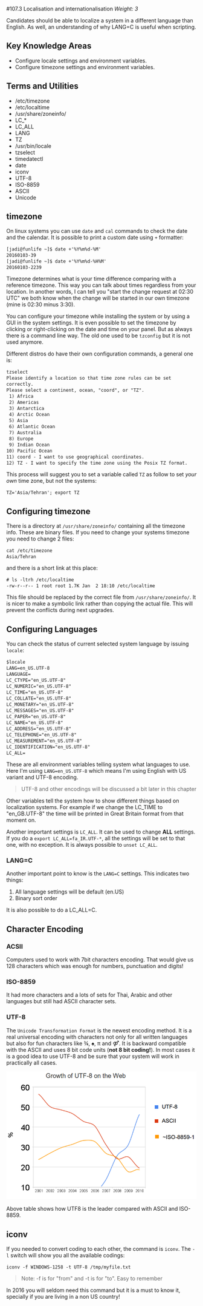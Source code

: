 #107.3 Localisation and internationalisation
*Weight: 3*

Candidates should be able to localize a system in a different language than English. As well, an understanding of why LANG=C is useful when scripting.

## Key Knowledge Areas
- Configure locale settings and environment variables.
- Configure timezone settings and environment variables.

## Terms and Utilities
- /etc/timezone
- /etc/localtime
- /usr/share/zoneinfo/
- LC_*
- LC_ALL
- LANG
- TZ
- /usr/bin/locale
- tzselect
- timedatectl
- date
- iconv
- UTF-8
- ISO-8859
- ASCII
- Unicode

## timezone
On linux systems you can use `date` and `cal` commands to check the date and the calendar. It is possible to print a custom date using `+` formatter:

````
[jadi@funlife ~]$ date +'%Y%m%d-%M'
20160103-39
[jadi@funlife ~]$ date +'%Y%m%d-%H%M'
20160103-2239
````


Timezone determines what is your time difference comparing with a reference timezone. This way you can talk about times regardless from your location. In another words, I can tell you "start the change request at 02:30 UTC" we both know when the change will be started in our own timezone (mine is 02:30 minus 3:30).

You can configure your timezone while installing the system or by using a GUI in the system settings. It is even possible to set the timezone by clicking or right-clicking on the date and time on your panel. But as always there is a command line way. The old one used to be ````tzconfig```` but it is not used anymore.

Different distros do have their own configuration commands, a general one is:


````
tzselect 
Please identify a location so that time zone rules can be set correctly.
Please select a continent, ocean, "coord", or "TZ".
 1) Africa
 2) Americas
 3) Antarctica
 4) Arctic Ocean
 5) Asia
 6) Atlantic Ocean
 7) Australia
 8) Europe
 9) Indian Ocean
10) Pacific Ocean
11) coord - I want to use geographical coordinates.
12) TZ - I want to specify the time zone using the Posix TZ format.
````

This process will suggest you to set a variable called ````TZ```` as follow to set *your own* time zone, but not the systems:

````
TZ='Asia/Tehran'; export TZ
````

## Configuring timezone
There is a directory at `/usr/share/zoneinfo/` containing all the timezone info. These are binary files. If you need to change your systems timezone you need to change 2 files:

````
cat /etc/timezone 
Asia/Tehran
````

and there is a short link at this place:

````
# ls -ltrh /etc/localtime 
-rw-r--r-- 1 root root 1.7K Jan  2 18:10 /etc/localtime
````
This file should be replaced by the correct file from `/usr/share/zoneinfo/`. It is nicer to make a symbolic link rather than copying the actual file. This will prevent the conflicts during next upgrades.

## Configuring Languages
You can check the status of current selected system language by issuing `locale`:

````
$locale
LANG=en_US.UTF-8
LANGUAGE=
LC_CTYPE="en_US.UTF-8"
LC_NUMERIC="en_US.UTF-8"
LC_TIME="en_US.UTF-8"
LC_COLLATE="en_US.UTF-8"
LC_MONETARY="en_US.UTF-8"
LC_MESSAGES="en_US.UTF-8"
LC_PAPER="en_US.UTF-8"
LC_NAME="en_US.UTF-8"
LC_ADDRESS="en_US.UTF-8"
LC_TELEPHONE="en_US.UTF-8"
LC_MEASUREMENT="en_US.UTF-8"
LC_IDENTIFICATION="en_US.UTF-8"
LC_ALL=
````

These are all environment variables telling system what languages to use. Here I'm using `LANG=en_US.UTF-8` which means I'm using English with US variant and UTF-8 encoding.

> UTF-8 and other encodings will be discussed a bit later in this chapter

Other variables tell the system how to show different things based on localization systems. For example if we change the LC_TIME to "en_GB.UTF-8" the time will be printed in Great Britain format from that moment on.

Another important settings is `LC_ALL`. It can be used to change **ALL** settings. If you do a `export LC_ALL=fa_IR.UTF-*`, all the settings will be set to that one, with no exception. It is always possible to `unset LC_ALL`.

### LANG=C
Another important point to know is the `LANG=C` settings. This indicates two things:

1. All language settings will be default (en.US)
2. Binary sort order

It is also possible to do a LC_ALL=C.

## Character Encoding
### ACSII
Computers used to work with 7bit characters encoding. That would give us 128 characters which was enough for numbers, punctuation and digits!

### ISO-8859
It had more characters and a lots of sets for Thai, Arabic and other languages but still had ASCII character sets.

### UTF-8
The `Unicode Transformation Format` is the newest encoding method. It is  a real universal encoding with characters not only for all written languages but also for fun characters like  ¾, ♠, π and ⚤. It is backward compatible with the ASCII and uses 8 bit code units (**not 8 bit coding!**). In most cases it is a good idea to use UTF-8 and be sure that your system will work in practically all cases.

![](UnicodeGrow.png)

Above table shows how UTF8 is the leader compared with ASCII and ISO-8859.

## iconv
If you needed to convert coding to each other, the command is `iconv`. The `-l` switch will show you all the available codings:

````
iconv -f WINDOWS-1258 -t UTF-8 /tmp/myfile.txt
````

> Note: -f is for "from" and -t is for "to". Easy to remember

In 2016 you will seldom need this command but it is a must to know it, specially if you are living in a non US country! 
